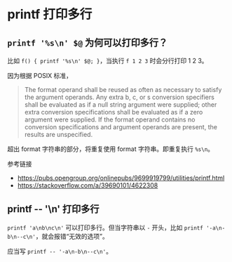 # printf 打印多行

## `printf '%s\n' $@` 为何可以打印多行？

比如 `f() { printf '%s\n' $@; }`，当执行 `f 1 2 3` 时会分行打印 1 2 3。

因为根据 POSIX 标准，

> The format operand shall be reused as often as necessary to satisfy the argument operands. Any extra b, c, or s conversion specifiers shall be evaluated as if a null string argument were supplied; other extra conversion specifications shall be evaluated as if a zero argument were supplied. If the format operand contains no conversion specifications and argument operands are present, the results are unspecified.

超出 format 字符串的部分，将重复使用 format 字符串。即重复执行 `%s\n`。

参考链接

- https://pubs.opengroup.org/onlinepubs/9699919799/utilities/printf.html
- https://stackoverflow.com/a/39690101/4622308

## printf -- '\n' 打印多行

`printf 'a\nb\nc\n'` 可以打印多行。但当字符串以 `-` 开头，比如 `printf '-a\n-b\n--c\n'`，就会报错“无效的选项”。

应当写 `printf -- '-a\n-b\n--c\n'`。
